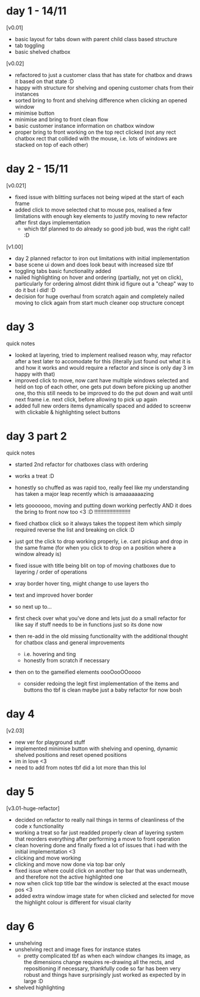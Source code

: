 # day 1 - 14/11

[v0.01]
- basic layout for tabs down with parent child class based structure
- tab toggling 
- basic shelved chatbox

[v0.02]
- refactored to just a customer class that has state for chatbox and draws it based on that state :D
- happy with structure for shelving and opening customer chats from their instances
- sorted bring to front and shelving difference when clicking an opened window
- minimise button
- minimise and bring to front clean flow
- basic customer instance information on chatbox window
- proper bring to front working on the top rect clicked (not any rect chatbox rect that collided with the mouse, i.e. lots of windows are stacked on top of each other)

# day 2 - 15/11
[v0.021]
- fixed issue with blitting surfaces not being wiped at the start of each frame
- added click to move selected chat to mouse pos, realised a few limitations with enough key elements to justify moving to new refactor after first days implementation
    - which tbf planned to do already so good job bud, was the right call! :D

[v1.00]
- day 2 planned refactor to iron out limitations with initial implementation
- base scene ui down and does look beaut with increased size tbf
- toggling tabs basic functionality added
- nailed highlighting on hover and ordering (partially, not yet on click), particularly for ordering almost didnt think id figure out a "cheap" way to do it but i did! :D
- decision for huge overhaul from scratch again and completely nailed moving to click again from start much cleaner oop structure concept


# day 3 
quick notes
- looked at layering, tried to implement realised reason why, may refactor after a test later to accomodate for this (literally just found out what it is and how it works and would require a refactor and since is only day 3 im happy with that)
- improved click to move, now cant have multiple windows selected and held on top of each other, one gets put down before picking up another one, tho this still needs to be improved to do the put down and wait until next frame i.e. next click, before allowing to pick up again 
- added full new orders items dynamically spaced and added to screenw with clickable & highlighting select buttons


# day 3 part 2
quick notes
- started 2nd refactor for chatboxes class with ordering
- works a treat :D
- honestly so chuffed as was rapid too, really feel like my understanding has taken a major leap recently which is amaaaaaaazing
- lets gooooooo, moving and putting down working perfectly AND it does the bring to front now too <3 :D !!!!!!!!!!!!!!!!!!!!!!!!
- fixed chatbox click so it always takes the toppest item which simply required reverse the list and breaking on click :D
- just got the click to drop working properly, i.e. cant pickup and drop in the same frame (for when you click to drop on a position where a window already is)
- fixed issue with title being blit on top of moving chatboxes due to layering / order of operations
- xray border hover ting, might change to use layers tho 
- text and improved hover border

- so next up to...
- first check over what you've done and lets just do a small refactor for like say if stuff needs to be in functions just so its done now
- then re-add in the old missing functionality with the additional thought for chatbox class and general improvements
    - i.e. hovering and ting
    - honestly from scratch if necessary
- then on to the gameified elements oooOooOOoooo
    - consider redoing the legit first implementation of the items and buttons tho tbf is clean maybe just a baby refactor for now bosh


# day 4
[v2.03]
- new ver for playground stuff
- implemented minimise button with shelving and opening, dynamic shelved positions and reset opened positions
- im in love <3
- need to add from notes tbf did a lot more than this lol


# day 5
[v3.01-huge-refactor]
- decided on refactor to really nail things in terms of cleanliness of the code x functionality
- working a treat so far just readded properly clean af layering system that reorders everything after performing a move to front operation
- clean hovering done and finally fixed a lot of issues that i had with the initial implementation <3
- clicking and move working
- clicking and move now done via top bar only
- fixed issue where could click on another top bar that was underneath, and therefore not the active highlighted one
- now when click top title bar the window is selected at the exact mouse pos <3
- added extra window image state for when clicked and selected for move the highlight colour is different for visual clarity


# day 6
- unshelving
- unshelving rect and image fixes for instance states
    - pretty complicated tbf as when each window changes its image, as the dimensions change requires re-drawing all the rects, and repositioning if necessary, thankfully code so far has been very robust and things have surprisingly just worked as expected by in large :D
- shelved highlighting